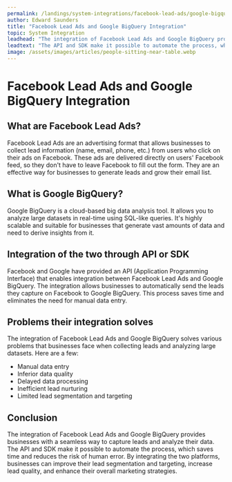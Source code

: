 ```yaml
---
permalink: /landings/system-integrations/facebook-lead-ads/google-bigquery
author: Edward Saunders
title: "Facebook Lead Ads and Google BigQuery Integration"
topic: System Integration
leadhead: "The integration of Facebook Lead Ads and Google BigQuery provides businesses with a seamless way to capture leads and analyze their data"
leadtext: "The API and SDK make it possible to automate the process, which saves time and reduces the risk of human error. By integrating the two platforms, businesses can improve their lead segmentation and targeting, increase lead quality, and enhance their overall marketing strategies."
image: /assets/images/articles/people-sitting-near-table.webp
---
```

<div class="arttext">  <h1>Facebook Lead Ads and Google BigQuery Integration</h1>

  <h2>What are Facebook Lead Ads?</h2>
  <p>Facebook Lead Ads are an advertising format that allows businesses to collect lead information (name, email, phone, etc.) from users who click on their ads on Facebook. These ads are delivered directly on users' Facebook feed, so they don't have to leave Facebook to fill out the form. They are an effective way for businesses to generate leads and grow their email list.</p>

  <h2>What is Google BigQuery?</h2>
  <p>Google BigQuery is a cloud-based big data analysis tool. It allows you to analyze large datasets in real-time using SQL-like queries. It's highly scalable and suitable for businesses that generate vast amounts of data and need to derive insights from it.</p>

  <h2>Integration of the two through API or SDK</h2>
  <p>Facebook and Google have provided an API (Application Programming Interface) that enables integration between Facebook Lead Ads and Google BigQuery. The integration allows businesses to automatically send the leads they capture on Facebook to Google BigQuery. This process saves time and eliminates the need for manual data entry.</p>

  <h2>Problems their integration solves</h2>
  <p>The integration of Facebook Lead Ads and Google BigQuery solves various problems that businesses face when collecting leads and analyzing large datasets. Here are a few:</p>
  <ul>
    <li>Manual data entry</li>
    <li>Inferior data quality</li>
    <li>Delayed data processing</li>
    <li>Inefficient lead nurturing</li>
    <li>Limited lead segmentation and targeting</li>
  </ul>

  <h2>Conclusion</h2>
  <p>The integration of Facebook Lead Ads and Google BigQuery provides businesses with a seamless way to capture leads and analyze their data. The API and SDK make it possible to automate the process, which saves time and reduces the risk of human error. By integrating the two platforms, businesses can improve their lead segmentation and targeting, increase lead quality, and enhance their overall marketing strategies.</p>

</div>